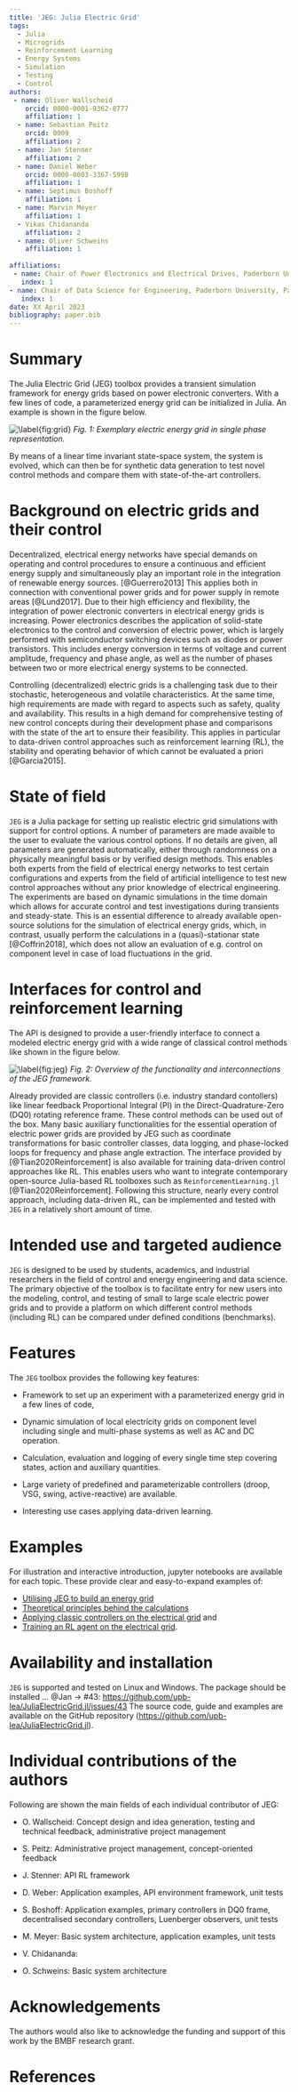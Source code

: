 ```yaml
---
title: 'JEG: Julia Electric Grid'
tags:
  - Julia
  - Microgrids
  - Reinforcement Learning
  - Energy Systems
  - Simulation
  - Testing
  - Control
authors:
 - name: Oliver Wallscheid
    orcid: 0000-0001-9362-8777
    affiliation: 1
  - name: Sebastian Peitz
    orcid: 0009
    affiliation: 2
  - name: Jan Stenner
    affiliation: 2
  - name: Daniel Weber
    orcid: 0000-0003-3367-5998 
    affiliation: 1
  - name: Septimus Boshoff
    affiliation: 1
  - name: Marvin Meyer
    affiliation: 1
  - Vikas Chidananda
    affiliation: 2
  - name: Oliver Schweins
    affiliation: 1
  
affiliations:
 - name: Chair of Power Electronics and Electrical Drives, Paderborn University, Paderborn, Germany
   index: 1
- name: Chair of Data Science for Engineering, Paderborn University, Paderborn, Germany
   index: 1
date: XX April 2023
bibliography: paper.bib
---
```


# Summary

The Julia Electric Grid (JEG) toolbox provides a transient simulation framework
for energy grids based on power electronic converters. 
With a few lines of code, a parameterized energy grid can 
be initialized in Julia. 
An example is shown in the figure below.

![\label{fig:grid}](ExampleGrid.png)
_Fig. 1:  Exemplary electric energy grid in single phase representation._

By means of a linear time invariant state-space system, the system is evolved, which can then be
for synthetic data generation to test novel control methods and compare them 
with state-of-the-art controllers.


# Background on electric grids and their control


Decentralized, electrical energy networks have special demands on operating and control procedures 
to ensure a continuous and efficient energy supply and
simultaneously play an important role in the integration of renewable energy sources. [@Guerrero2013] 
This applies both in connection with conventional power grids and for power supply in remote areas [@Lund2017].
Due to their high efficiency and flexibility, the integration of power electronic converters 
in electrical energy grids is increasing. 
Power electronics describes the application of solid-state electronics to the control and
conversion of electric power, which is largely performed with semiconductor switching 
devices such as diodes or power transistors.
This includes energy conversion in terms of voltage and current amplitude, frequency
and phase angle, as well as the number of phases between two or more
electrical energy systems to be connected.


Controlling (decentralized) electric grids is a challenging task due to their stochastic, heterogeneous 
and volatile characteristics.
At the same time, high requirements are made with regard to aspects such as safety, quality and availability.
This results in a high demand for comprehensive testing of new control concepts during their development phase and comparisons with the state
of the art to ensure their feasibility.
This applies in particular to data-driven control approaches such as 
reinforcement learning (RL), the stability and operating behavior of
which cannot be evaluated a priori [@Garcia2015].


# State of field 

``JEG`` is a Julia package for setting up realistic electric grid simulations with support for control options. A number of parameters are made avaible to the user to evaluate the various control options. If no details are given, all parameters are generated automatically, either through randomness on a physically meaningful basis or by verified design methods.
This enables both experts from the field of electrical energy networks to test certain configurations and 
experts from the field of artificial intelligence to test new control approaches
without any prior knowledge of electrical engineering.
The experiments are based on dynamic simulations in the time domain which allows for accurate control
and test investigations during transients and steady-state. 
This is an essential difference to already available open-
source solutions for the simulation of electrical energy grids, which, in contrast, usually perform the calculations 
in a (quasi)-stationar state [@Coffrin2018],
which does not allow an evaluation of e.g. control on component level in case of load fluctuations in the grid.




# Interfaces for control and reinforcement learning  


The API is designed to provide a user-friendly interface to connect a modeled electric energy grid 
with a wide range of classical control methods like shown in the figure below.

![\label{fig:jeg}](OverviewJEG.png)
_Fig. 2:  Overview of the functionality and interconnections of the JEG framework._
 
Already provided are classic controllers (i.e. industry standard contollers) like linear feedback Proportional Integral (PI) in the Direct-Quadrature-Zero (DQ0) rotating reference frame. These control methods can be used out of the box. 
Many basic auxiliary functionalities for the essential operation of electric power grids are provided by JEG such
as coordinate transformations for basic controller classes, data logging, 
and phase-locked loops for frequency and phase angle extraction. 
The interface provided by [@Tian2020Reinforcement] is also available for training 
data-driven control approaches like RL.
This enables users who want to integrate contemporary open-source Julia-based RL toolboxes
such as ``ReinforcementLearning.jl`` [@Tian2020Reinforcement].
Following this structure, nearly every control approach, including data-driven RL, can 
be implemented and tested with ``JEG`` in a relatively short amount of time. 


# Intended use and targeted audience

``JEG`` is designed to be used by students, academics, and industrial researchers 
in the field of control and energy engineering and data science. 
The primary objective of the toolbox is to facilitate entry for new users into 
the modeling, control, and testing of
small to large scale electric power grids and to provide a platform on which different control methods (including RL) 
can be compared under defined conditions (benchmarks).



# Features

The ``JEG`` toolbox provides the following key features:


* Framework to set up an experiment with a parameterized energy grid in a few lines of code, 

* Dynamic simulation of local electricity grids on component level including single and multi-phase systems as well as AC and DC operation. 

* Calculation, evaluation and logging of every single time step covering states, action and auxiliary quantities. 

* Large variety of predefined and parameterizable controllers (droop, VSG, swing, active-reactive) are available.

* Interesting use cases applying data-driven learning.

# Examples
For illustration and interactive introduction, jupyter notebooks are available for each topic.
These provide clear and easy-to-expand examples of: 
 - [Utilising JEG to build an energy grid](https://github.com/upb-lea/JuliaElectricGrid.jl/blob/main/examples/notebooks/Env_Create_DEMO.ipynb)
 - [Theoretical principles behind the calculations](https://github.com/upb-lea/JuliaElectricGrid.jl/blob/main/examples/notebooks/NodeConstructor_Theory_DEMO.ipynb)
 - [Applying classic controllers on the electrical grid](https://github.com/upb-lea/JuliaElectricGrid.jl/blob/main/examples/notebooks/1_Auxiliaries_OU_process.ipynb) and
 - [Training an RL agent on the electrical grid](https://github.com/upb-lea/JuliaElectricGrid.jl/blob/main/examples/notebooks/NodeConstructor_Theory_DEMO.ipynb).


# Availability and installation

``JEG`` is supported and tested on Linux and Windows. 
The package should be installed ... @Jan -> #43: https://github.com/upb-lea/JuliaElectricGrid.jl/issues/43
The source code, guide and 
examples are available on the GitHub repository (https://github.com/upb-lea/JuliaElectricGrid.jl). 

# Individual contributions of the authors

Following are shown the main fields of each individual contributor of JEG: 

* O. Wallscheid: Concept design and idea generation, testing and technical feedback, administrative project management

* S. Peitz: Administrative project management, concept-oriented feedback

* J. Stenner: API RL framework

* D. Weber: Application examples, API environment framework, unit tests

* S. Boshoff: Application examples, primary controllers in DQ0 frame, decentralised secondary controllers, Luenberger observers, unit tests 

* M. Meyer: Basic system architecture, application examples, unit tests

* V. Chidananda:

* O. Schweins: Basic system architecture




# Acknowledgements

The authors would also like to acknowledge 
the funding and support of this work by the BMBF research grant. 

# References

